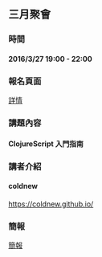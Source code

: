 ## 三月聚會

### 時間

#### 2016/3/27 19:00 - 22:00

### 報名頁面

[詳情](https://www.meetup.com/Clojure-tw/events/237850316/)

### 講題內容

#### ClojureScript 入門指南

### 講者介紹

#### coldnew

https://coldnew.github.io/

### 簡報

[簡報](https://coldnew.github.io/talk-clojurescript-intro/)
